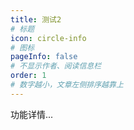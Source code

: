 ```yaml
---
title: 测试2
# 标题
icon: circle-info
# 图标
pageInfo: false
# 不显示作者、阅读信息栏
order: 1
# 数字越小，文章左侧排序越靠上
---
```


功能详情...
